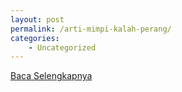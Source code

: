 ```yaml
---
layout: post
permalink: /arti-mimpi-kalah-perang/
categories:
    - Uncategorized
---
```


[Baca Selengkapnya](/01)
